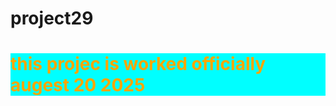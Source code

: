 # project29
<h1 style ="background-color: aqua; color: orange;">this projec is worked officially augest 20 2025</h1>
